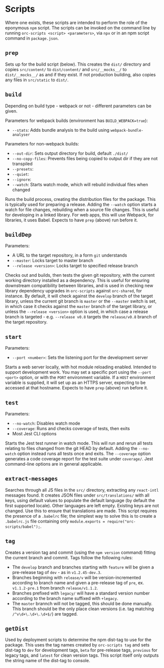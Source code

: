 # Scripts

Where one exists, these scripts are intended to perform the role of the eponymous `npm` script. The scripts can be invoked on the command line by running `orc-scripts <script> <parameters>`, via `npx` or in an npm script command in `package.json`.

## `prep`

Sets up for the build script (below). This creates the `dist/` directory and copies `src/content/` to `dist/content/` and `src/__mocks__/` to `dist/__mocks__/` as and if they exist. If not production building, also copies any files in `src/static` to `dist/`.

## `build`

Depending on build type - webpack or not - different parameters can be given.

Parameters for webpack builds (environment has `BUILD_WEBPACK=true`):

- `--stats`: Adds bundle analysis to the build using `webpack-bundle-analyser`

Parameters for non-webpack builds:

- `--out-dir`: Sets output directory for build, default `./dist/`
- `--no-copy-files`: Prevents files being copied to output dir if they are not transpiled
- `--presets`:
- `--quiet`:
- `--ignore`:
- `--watch`: Starts watch mode, which will rebuild individual files when changed

Runs the build process, creating the distribution files for the package. This is typically used for preparing a release. Adding the `--watch` option starts a watch for file changes, rebuilding when a source file changes. This is useful for developing in a linked library. For web apps, this will use Webpack, for libraries, it uses Babel. Expects to have `prep` (above) run before it.

## `buildDep`

Parameters:

- A URL to the target repository, in a form `git` understands
- `--master`: Locks target to master branch
- `--release <version>`: Locks target to specified release branch

Checks out and builds, then tests the given git repository, with the current working directory installed as a dependency. This is useful for ensuring downstream compatibility between libraries, and is used in checking new library dependency upgrades in `orc-scripts` against `orc-shared`, for instance. By default, it will check against the `develop` branch of the target library, unless the current git branch is `master` or the `--master` switch is set, in which case it checks against the `master` branch of the target library, or unless the `--release <version>` option is used, in which case a release branch is targeted - e.g. `--release v0.8` targets the `release/v0.8` branch of the target repository.

## `start`

Parameters:

- `--port <number>`: Sets the listening port for the development server

Starts a web server locally, with hot module reloading enabled. Intended to support development work. You may set a specific port using the `--port <port>` option, or with the `PORT` environment variable. If a `HOST` environment variable is supplied, it will set up as an HTTPS server, expecting to be accessed at that hostname. Expects to have `prep` (above) run before it.

## `test`

Parameters:

- `--no-watch`: Disables watch mode
- `--coverage`: Runs and checks coverage of tests, then exits
- Most Jest CLI options

Starts the Jest test runner in watch mode. This will run and rerun all tests relating to files changed from the git HEAD by default. Adding the `--no-watch` option instead runs all tests once and exits. The `--coverage` option generates a code coverage report for the test suite under `coverage/`. Jest command-line options are in general applicable.

## `extract-messages`

Searches through all JS files in the `src/` directory, extracting any `react-intl` messages found. It creates JSON files under `src/translations/` with all keys, using default values to populate the default language (by default the first supported locale). Other languages are left empty. Existing keys are not changed. Use this to ensure that translations are made. This script requires the presence of a `.babelrc` file; the simplest way to solve this is to create a `.babelrc.js` file containing only `module.exports = require("orc-scripts/babel");`.

## `tag`

Creates a version tag and commit (using the `npm version` command) fitting the current branch and commit. Tags follow the following rules:

- The `develop` branch and branches starting with `feature` will be given a pre-release tag of `dev` - as in `v1.2.45-dev.3`.
- Branches beginning with `release/v` will be version-incremented according to branch name and given a pre-release tag of `pre`, ex. `v1.1.2-pre.1` from branch `release/v1.1.2`.
- Branches prefixed with `legacy/` will have a standard version number according to the branch name suffixed with `+legacy`.
- The `master` brannch will not be tagged, this should be done manually. This branch should be the only place clean versions (i.e. tag matching `/^v\d+\.\d+\.\d+$/`) are tagged.

## `getDist`

Used by deployment scripts to determine the npm dist-tag to use for the package. This uses the tag names created by `orc-scripts tag` and sets dist-tag to `dev` for development tags, `beta` for pre-release tags, `previous` for legacy tags, and `latest` for clean version tags. This script itself only outputs the string name of the dist-tag to console.
